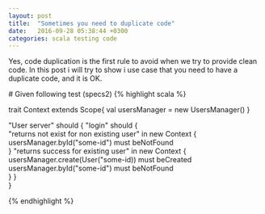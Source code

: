 ```yaml
---
layout: post
title:  "Sometimes you need to duplicate code"
date:   2016-09-28 05:38:44 +0300
categories: scala testing code
---
```


<p>
Yes, code duplication is the first rule to avoid when we try to provide clean code. In this post i will try to show i use case that you need to have a duplicate code, and it is OK.
</p>
# Given following test (specs2)
{% highlight scala %}

trait Context extends Scope{
   val usersManager = new UsersManager()
}

"User server" should {
   "login" should {   
     "returns not exist for non existing user" in new Context {
        usersManager.byId("some-id") must beNotFound  
     }
     "returns success for existing user" in new Context {
        usersManager.create(User("some-id)) must beCreated
        usersManager.byId("some-id") must beNotFound  
     }
   }   
}

{% endhighlight %}

